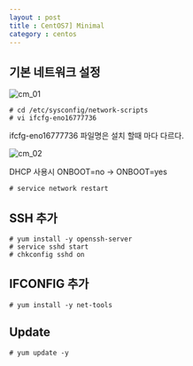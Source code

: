 ```yaml
---
layout : post
title : CentOS7] Minimal
category : centos
---
```


## 기본 네트워크 설정

![cm_01](https://raw.githubusercontent.com/tkdrhs87/tkdrhs87.github.io/master/_images/20161121/cm_01.png)

    # cd /etc/sysconfig/network-scripts
    # vi ifcfg-eno16777736

ifcfg-eno16777736 파일명은 설치 할때 마다 다르다.

![cm_02](https://raw.githubusercontent.com/tkdrhs87/tkdrhs87.github.io/master/_images/20161121/cm_02.png)

DHCP 사용시 ONBOOT=no -> ONBOOT=yes

    # service network restart

## SSH 추가

    # yum install -y openssh-server
    # service sshd start
    # chkconfig sshd on

## IFCONFIG 추가

    # yum install -y net-tools

## Update

	# yum update -y
